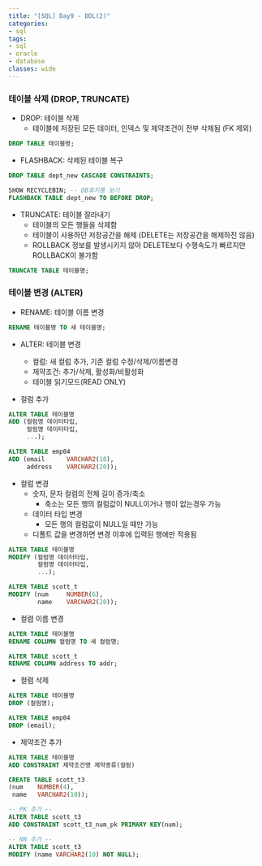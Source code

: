 ```yaml
---
title: "[SQL] Day9 - DDL(2)"
categories:
- sql
tags:
- sql
- oracle
- database
classes: wide
---
```



### 테이블 삭제 (DROP, TRUNCATE)

- DROP: 테이블 삭제
	- 테이블에 저장된 모든 데이터, 인덱스 및 제약조건이 전부 삭제됨 (FK 제외)

```sql
DROP TABLE 테이블명;
```

- FLASHBACK: 삭제된 테이블 복구

```sql
DROP TABLE dept_new CASCADE CONSTRAINTS;

SHOW RECYCLEBIN; -- DB휴지통 보기
FLASHBACK TABLE dept_new TO BEFORE DROP;
```

- TRUNCATE: 테이블 잘라내기
	- 테이블의 모든 행들을 삭제함
	- 테이블이 사용하던 저장공간을 해제 (DELETE는 저장공간을 해제하진 않음)
	- ROLLBACK 정보를 발생시키지 않아 DELETE보다 수행속도가 빠르지만 ROLLBACK이 불가함

```sql
TRUNCATE TABLE 테이블명;
```


### 테이블 변경 (ALTER)

- RENAME: 테이블 이름 변경

```sql
RENAME 테이블명 TO 새 테이블명;
```

- ALTER: 테이블 변경
	- 컬럼: 새 컬럼 추가, 기존 컬럼 수정/삭제/이름변경
	- 제약조건: 추가/삭제, 활성화/비활성화
	- 테이블 읽기모드(READ ONLY)

- 컬럼 추가

```sql
ALTER TABLE 테이블명
ADD (컬럼명 데이터타입,
	 컬럼명 데이터타입,
	 ...);
```

```sql
ALTER TABLE emp04
ADD (email		VARCHAR2(10),
	 address	VARCHAR2(20));
```

- 컬럼 변경
	- 숫자, 문자 컬럼의 전체 길이 증가/축소
		- 축소는 모든 행의 컬럼값이 NULL이거나 행이 없는경우 가능
	- 데이터 타입 변경
		- 모든 행의 컬럼값이 NULL일 때만 가능
	- 디폴트 값을 변경하면 변경 이후에 입력된 행에만 적용됨

```sql
ALTER TABLE 테이블명
MODIFY (컬럼명 데이터타입,
		컬럼명 데이터타입,
		...);
```

```sql
ALTER TABLE scott_t
MODIFY (num		NUMBER(6),
        name	VARCHAR2(20));
```

- 컬렴 이름 변경

```sql
ALTER TABLE 테이블명
RENAME COLUMN 컬럼명 TO 새 컬럼명;
```

```sql
ALTER TABLE scott_t
RENAME COLUMN address TO addr;
```

- 컬렴 삭제

```sql
ALTER TABLE 테이블명
DROP (컬럼명);
```

```sql
ALTER TABLE emp04
DROP (email);
```

- 제약조건 추가

```sql
ALTER TABLE 테이블명
ADD CONSTRAINT 제약조건명 제약종류(컬럼)
```

```sql
CREATE TABLE scott_t3
(num    NUMBER(4),
 name   VARCHAR2(10));

-- PK 추가 --
ALTER TABLE scott_t3
ADD CONSTRAINT scott_t3_num_pk PRIMARY KEY(num);

-- NN 추가 --
ALTER TABLE scott_t3
MODIFY (name VARCHAR2(10) NOT NULL);
```
